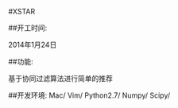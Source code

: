 #XSTAR


##开工时间: 

2014年1月24日

##功能: 

基于协同过滤算法进行简单的推荐

##开发环境: 
Mac/ Vim/ Python2.7/ Numpy/ Scipy/
